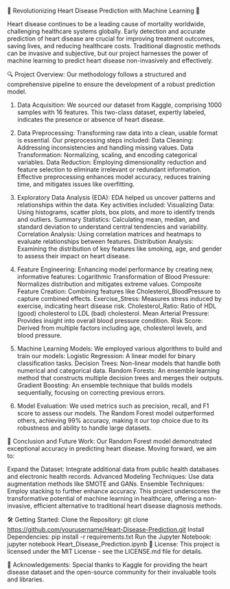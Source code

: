 🌟 Revolutionizing Heart Disease Prediction with Machine Learning 🌟

Heart disease continues to be a leading cause of mortality worldwide, challenging healthcare systems globally. Early detection and accurate prediction of heart disease are crucial for improving treatment outcomes, saving lives, and reducing healthcare costs. Traditional diagnostic methods can be invasive and subjective, but our project harnesses the power of machine learning to predict heart disease non-invasively and effectively.

🔍 Project Overview:
Our methodology follows a structured and comprehensive pipeline to ensure the development of a robust prediction model.

1. Data Acquisition:
We sourced our dataset from Kaggle, comprising 1000 samples with 16 features. This two-class dataset, expertly labeled, indicates the presence or absence of heart disease.

2. Data Preprocessing:
Transforming raw data into a clean, usable format is essential. Our preprocessing steps included:
Data Cleaning: Addressing inconsistencies and handling missing values.
Data Transformation: Normalizing, scaling, and encoding categorical variables.
Data Reduction: Employing dimensionality reduction and feature selection to eliminate irrelevant or redundant information.
Effective preprocessing enhances model accuracy, reduces training time, and mitigates issues like overfitting.

3. Exploratory Data Analysis (EDA):
EDA helped us uncover patterns and relationships within the data. Key activities included:
Visualizing Data: Using histograms, scatter plots, box plots, and more to identify trends and outliers.
Summary Statistics: Calculating mean, median, and standard deviation to understand central tendencies and variability.
Correlation Analysis: Using correlation matrices and heatmaps to evaluate relationships between features.
Distribution Analysis: Examining the distribution of key features like smoking, age, and gender to assess their impact on heart disease.

4. Feature Engineering:
Enhancing model performance by creating new, informative features:
Logarithmic Transformation of Blood Pressure: Normalizes distribution and mitigates extreme values.
Composite Feature Creation: Combining features like Cholesterol_BloodPressure to capture combined effects.
Exercise_Stress: Measures stress induced by exercise, indicating heart disease risk.
Cholesterol_Ratio: Ratio of HDL (good) cholesterol to LDL (bad) cholesterol.
Mean Arterial Pressure: Provides insight into overall blood pressure condition.
Risk Score: Derived from multiple factors including age, cholesterol levels, and blood pressure.

5. Machine Learning Models:
We employed various algorithms to build and train our models:
Logistic Regression: A linear model for binary classification tasks.
Decision Trees: Non-linear models that handle both numerical and categorical data.
Random Forests: An ensemble learning method that constructs multiple decision trees and merges their outputs.
Gradient Boosting: An ensemble technique that builds models sequentially, focusing on correcting previous errors.

6. Model Evaluation:
We used metrics such as precision, recall, and F1 score to assess our models. The Random Forest model outperformed others, achieving 99% accuracy, making it our top choice due to its robustness and ability to handle large datasets.

🔮 Conclusion and Future Work:
Our Random Forest model demonstrated exceptional accuracy in predicting heart disease. Moving forward, we aim to:

Expand the Dataset: Integrate additional data from public health databases and electronic health records.
Advanced Modeling Techniques: Use data augmentation methods like SMOTE and GANs.
Ensemble Techniques: Employ stacking to further enhance accuracy.
This project underscores the transformative potential of machine learning in healthcare, offering a non-invasive, efficient alternative to traditional heart disease diagnosis methods.

🛠️ Getting Started:
Clone the Repository: git clone https://github.com/yourusername/Heart-Disease-Prediction.git
Install Dependencies: pip install -r requirements.txt
Run the Jupyter Notebook: jupyter notebook Heart_Disease_Prediction.ipynb
🔗 License:
This project is licensed under the MIT License - see the LICENSE.md file for details.

🙏 Acknowledgements:
Special thanks to Kaggle for providing the heart disease dataset and the open-source community for their invaluable tools and libraries.


